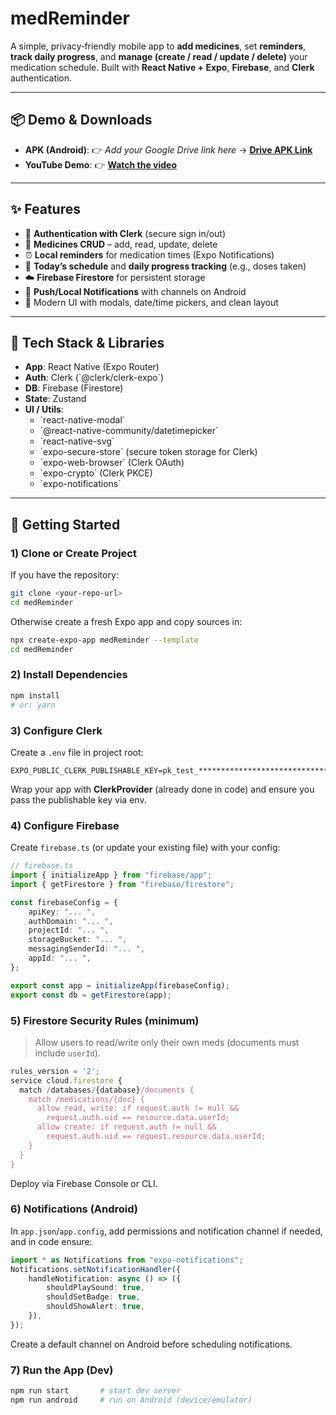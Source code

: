 # medReminder

A simple, privacy‑friendly mobile app to **add medicines**, set **reminders**, **track daily progress**, and **manage (create / read / update / delete)** your medication schedule. Built with **React Native + Expo**, **Firebase**, and **Clerk** authentication.

---

## 📦 Demo & Downloads

- **APK (Android)**: 👉 _Add your Google Drive link here_ → **[Drive APK Link](https://drive.google.com/drive/folders/1UHFrpF7-9rL5wZh7g4iyds9Cjur6v-qX?usp=sharing)**
- **YouTube Demo**: 👉 **[Watch the video](https://youtu.be/your-video-id)**

---

## ✨ Features

- 👤 **Authentication with Clerk** (secure sign in/out)
- 💊 **Medicines CRUD** – add, read, update, delete
- ⏰ **Local reminders** for medication times (Expo Notifications)
- 📅 **Today’s schedule** and **daily progress tracking** (e.g., doses taken)
- ☁️ **Firebase Firestore** for persistent storage
- 🔔 **Push/Local Notifications** with channels on Android
- 📱 Modern UI with modals, date/time pickers, and clean layout

---

## 🧰 Tech Stack & Libraries

- **App**: React Native (Expo Router)
- **Auth**: Clerk (\`@clerk/clerk-expo\`)
- **DB**: Firebase (Firestore)
- **State**: Zustand
- **UI / Utils**:
  - \`react-native-modal\`
  - \`@react-native-community/datetimepicker\`
  - \`react-native-svg\`
  - \`expo-secure-store\` (secure token storage for Clerk)
  - \`expo-web-browser\` (Clerk OAuth)
  - \`expo-crypto\` (Clerk PKCE)
  - \`expo-notifications\`

---

## 🚀 Getting Started

### 1) Clone or Create Project

If you have the repository:

```bash
git clone <your-repo-url>
cd medReminder
```

Otherwise create a fresh Expo app and copy sources in:

```bash
npx create-expo-app medReminder --template
cd medReminder
```

### 2) Install Dependencies

```bash
npm install
# or: yarn
```

### 3) Configure Clerk

Create a `.env` file in project root:

```env
EXPO_PUBLIC_CLERK_PUBLISHABLE_KEY=pk_test_********************************
```

Wrap your app with **ClerkProvider** (already done in code) and ensure you pass the publishable key via env.

### 4) Configure Firebase

Create `firebase.ts` (or update your existing file) with your config:

```ts
// firebase.ts
import { initializeApp } from "firebase/app";
import { getFirestore } from "firebase/firestore";

const firebaseConfig = {
	apiKey: "... ",
	authDomain: "... ",
	projectId: "... ",
	storageBucket: "... ",
	messagingSenderId: "... ",
	appId: "... ",
};

export const app = initializeApp(firebaseConfig);
export const db = getFirestore(app);
```

### 5) Firestore Security Rules (minimum)

> Allow users to read/write only their own meds (documents must include `userId`).

```js
rules_version = '2';
service cloud.firestore {
  match /databases/{database}/documents {
    match /medications/{doc} {
      allow read, write: if request.auth != null &&
        request.auth.uid == resource.data.userId;
      allow create: if request.auth != null &&
        request.auth.uid == request.resource.data.userId;
    }
  }
}
```

Deploy via Firebase Console or CLI.

### 6) Notifications (Android)

In `app.json`/`app.config`, add permissions and notification channel if needed, and in code ensure:

```ts
import * as Notifications from "expo-notifications";
Notifications.setNotificationHandler({
	handleNotification: async () => ({
		shouldPlaySound: true,
		shouldSetBadge: true,
		shouldShowAlert: true,
	}),
});
```

Create a default channel on Android before scheduling notifications.

### 7) Run the App (Dev)

```bash
npm run start       # start dev server
npm run android     # run on Android (device/emulator)
```
